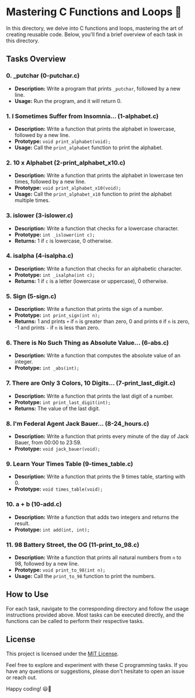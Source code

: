 # Mastering C Functions and Loops 🌟

In this directory, we delve into C functions and loops, mastering the art of creating reusable code. Below, you'll find a brief overview of each task in this directory.

## Tasks Overview

### 0. _putchar (0-putchar.c)

- **Description:** Write a program that prints `_putchar`, followed by a new line.
- **Usage:** Run the program, and it will return 0.

### 1. I Sometimes Suffer from Insomnia... (1-alphabet.c)

- **Description:** Write a function that prints the alphabet in lowercase, followed by a new line.
- **Prototype:** `void print_alphabet(void);`
- **Usage:** Call the `print_alphabet` function to print the alphabet.

### 2. 10 x Alphabet (2-print_alphabet_x10.c)

- **Description:** Write a function that prints the alphabet in lowercase ten times, followed by a new line.
- **Prototype:** `void print_alphabet_x10(void);`
- **Usage:** Call the `print_alphabet_x10` function to print the alphabet multiple times.

### 3. islower (3-islower.c)

- **Description:** Write a function that checks for a lowercase character.
- **Prototype:** `int _islower(int c);`
- **Returns:** 1 if `c` is lowercase, 0 otherwise.

### 4. isalpha (4-isalpha.c)

- **Description:** Write a function that checks for an alphabetic character.
- **Prototype:** `int _isalpha(int c);`
- **Returns:** 1 if `c` is a letter (lowercase or uppercase), 0 otherwise.

### 5. Sign (5-sign.c)

- **Description:** Write a function that prints the sign of a number.
- **Prototype:** `int print_sign(int n);`
- **Returns:** 1 and prints `+` if `n` is greater than zero, 0 and prints `0` if `n` is zero, -1 and prints `-` if `n` is less than zero.

### 6. There is No Such Thing as Absolute Value... (6-abs.c)

- **Description:** Write a function that computes the absolute value of an integer.
- **Prototype:** `int _abs(int);`

### 7. There are Only 3 Colors, 10 Digits... (7-print_last_digit.c)

- **Description:** Write a function that prints the last digit of a number.
- **Prototype:** `int print_last_digit(int);`
- **Returns:** The value of the last digit.

### 8. I'm Federal Agent Jack Bauer... (8-24_hours.c)

- **Description:** Write a function that prints every minute of the day of Jack Bauer, from 00:00 to 23:59.
- **Prototype:** `void jack_bauer(void);`

### 9. Learn Your Times Table (9-times_table.c)

- **Description:** Write a function that prints the 9 times table, starting with 0.
- **Prototype:** `void times_table(void);`

### 10. a + b (10-add.c)

- **Description:** Write a function that adds two integers and returns the result.
- **Prototype:** `int add(int, int);`

### 11. 98 Battery Street, the OG (11-print_to_98.c)

- **Description:** Write a function that prints all natural numbers from `n` to 98, followed by a new line.
- **Prototype:** `void print_to_98(int n);`
- **Usage:** Call the `print_to_98` function to print the numbers.

## How to Use

For each task, navigate to the corresponding directory and follow the usage instructions provided above. Most tasks can be executed directly, and the functions can be called to perform their respective tasks.

## License

This project is licensed under the [MIT License](LICENSE).

Feel free to explore and experiment with these C programming tasks. If you have any questions or suggestions, please don't hesitate to open an issue or reach out.

Happy coding! 😃🚀
